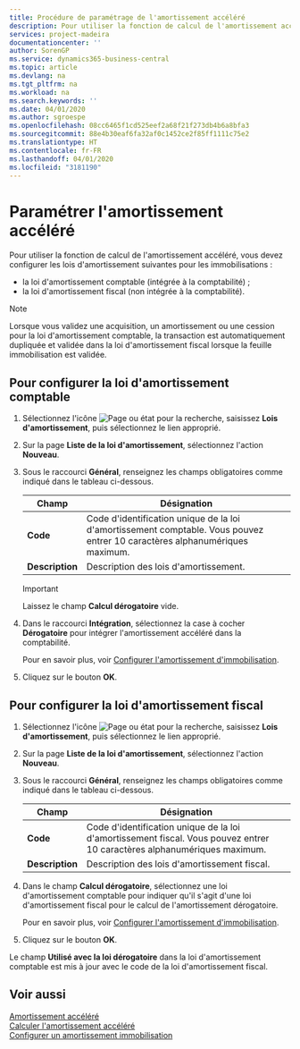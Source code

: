 ```yaml
---
title: Procédure de paramétrage de l'amortissement accéléré
description: Pour utiliser la fonction de calcul de l'amortissement accéléré, vous devez configurer les lois d'amortissement pour les immobilisations.
services: project-madeira
documentationcenter: ''
author: SorenGP
ms.service: dynamics365-business-central
ms.topic: article
ms.devlang: na
ms.tgt_pltfrm: na
ms.workload: na
ms.search.keywords: ''
ms.date: 04/01/2020
ms.author: sgroespe
ms.openlocfilehash: 08cc6465f1cd525eef2a68f21f273db4b6a8bfa3
ms.sourcegitcommit: 88e4b30eaf6fa32af0c1452ce2f85ff1111c75e2
ms.translationtype: HT
ms.contentlocale: fr-FR
ms.lasthandoff: 04/01/2020
ms.locfileid: "3181190"
---
```

# <a name="set-up-accelerated-depreciation"></a>Paramétrer l'amortissement accéléré
Pour utiliser la fonction de calcul de l'amortissement accéléré, vous devez configurer les lois d'amortissement suivantes pour les immobilisations :  

- la loi d'amortissement comptable (intégrée à la comptabilité) ;  
- la loi d'amortissement fiscal (non intégrée à la comptabilité).  

> [!NOTE]  
>  Lorsque vous validez une acquisition, un amortissement ou une cession pour la loi d'amortissement comptable, la transaction est automatiquement dupliquée et validée dans la loi d'amortissement fiscal lorsque la feuille immobilisation est validée.  

## <a name="to-set-up-the-accounting-depreciation-book"></a>Pour configurer la loi d'amortissement comptable  

1.  Sélectionnez l'icône ![Page ou état pour la recherche](../../media/ui-search/search_small.png "Icône Page ou état pour la recherche"), saisissez **Lois d'amortissement**, puis sélectionnez le lien approprié.  
2.  Sur la page **Liste de la loi d'amortissement**, sélectionnez l'action **Nouveau**.  
3.  Sous le raccourci **Général**, renseignez les champs obligatoires comme indiqué dans le tableau ci-dessous.  

    |Champ|Désignation|  
    |---------------------------------|---------------------------------------|  
    |**Code**|Code d'identification unique de la loi d'amortissement comptable. Vous pouvez entrer 10 caractères alphanumériques maximum.|  
    |**Description**|Description des lois d'amortissement.|  

    > [!IMPORTANT]  
    >  Laissez le champ **Calcul dérogatoire** vide.  

4.  Dans le raccourci **Intégration**, sélectionnez la case à cocher **Dérogatoire** pour intégrer l'amortissement accéléré dans la comptabilité.  

    Pour en savoir plus, voir [Configurer l'amortissement d'immobilisation](../../fa-how-setup-depreciation.md).  

5.  Cliquez sur le bouton **OK**.  

## <a name="to-set-up-the-tax-depreciation-book"></a>Pour configurer la loi d'amortissement fiscal  

1.  Sélectionnez l'icône ![Page ou état pour la recherche](../../media/ui-search/search_small.png "Icône Page ou état pour la recherche"), saisissez **Lois d'amortissement**, puis sélectionnez le lien approprié.  
2.  Sur la page **Liste de la loi d'amortissement**, sélectionnez l'action **Nouveau**.  
3.  Sous le raccourci **Général**, renseignez les champs obligatoires comme indiqué dans le tableau ci-dessous.  

    |Champ|Désignation|  
    |---------------------------------|---------------------------------------|  
    |**Code**|Code d'identification unique de la loi d'amortissement fiscal. Vous pouvez entrer 10 caractères alphanumériques maximum.|  
    |**Description**|Description des lois d'amortissement fiscal.|  

4.  Dans le champ **Calcul dérogatoire**, sélectionnez une loi d'amortissement comptable pour indiquer qu'il s'agit d'une loi d'amortissement fiscal pour le calcul de l'amortissement dérogatoire.  

    Pour en savoir plus, voir [Configurer l'amortissement d'immobilisation](../../fa-how-setup-depreciation.md).  

5.  Cliquez sur le bouton **OK**.  

Le champ **Utilisé avec la loi dérogatoire** dans la loi d'amortissement comptable est mis à jour avec le code de la loi d'amortissement fiscal.  

## <a name="see-also"></a>Voir aussi  
 [Amortissement accéléré](accelerated-depreciation.md)   
 [Calculer l'amortissement accéléré](how-to-calculate-accelerated-depreciation.md)   
[Configurer un amortissement immobilisation](../../fa-how-setup-depreciation.md)
